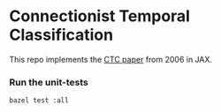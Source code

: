 # Connectionist Temporal Classification

This repo implements the [CTC paper](https://www.cs.toronto.edu/~graves/icml_2006.pdf) from 2006 in JAX.

### Run the unit-tests

`bazel test :all`